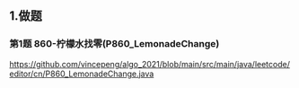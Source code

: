 ## 1.做题

### 第1题 860-柠檬水找零(P860_LemonadeChange)

https://github.com/vincepeng/algo_2021/blob/main/src/main/java/leetcode/editor/cn/P860_LemonadeChange.java






